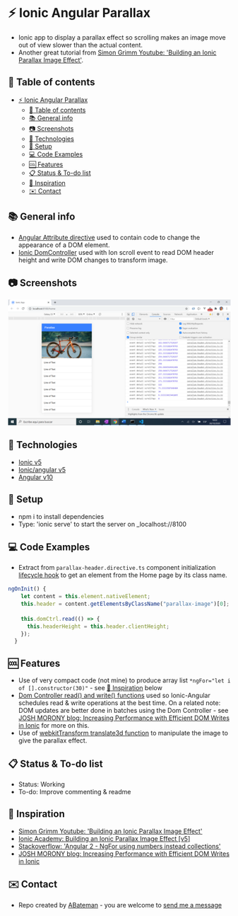 # :zap: Ionic Angular Parallax

* Ionic app to display a parallax effect so scrolling makes an image move out of view slower than the actual content.
* Another great tutorial from [Simon Grimm Youtube: 'Building an Ionic Parallax Image Effect'](https://www.youtube.com/watch?v=TsIVWQf1qNA&t=62s).

## :page_facing_up: Table of contents

* [:zap: Ionic Angular Parallax](#zap-ionic-angular-parallax)
  * [:page_facing_up: Table of contents](#page_facing_up-table-of-contents)
  * [:books: General info](#books-general-info)
  * [:camera: Screenshots](#camera-screenshots)
  * [:signal_strength: Technologies](#signal_strength-technologies)
  * [:floppy_disk: Setup](#floppy_disk-setup)
  * [:computer: Code Examples](#computer-code-examples)
  * [:cool: Features](#cool-features)
  * [:clipboard: Status & To-do list](#clipboard-status--to-do-list)
  * [:clap: Inspiration](#clap-inspiration)
  * [:envelope: Contact](#envelope-contact)

## :books: General info

* [Angular Attribute directive](https://angular.io/guide/attribute-directives) used to contain code to change the appearance of a DOM element.
* [Ionic DomController](https://github.com/ionic-team/ionic-framework/blob/master/angular/src/providers/dom-controller.ts) used with Ion scroll event to read DOM header height and write DOM changes to transform image.

## :camera: Screenshots

![screenshot](./img/test.png)

## :signal_strength: Technologies

* [Ionic v5](https://ionicframework.com/)
* [Ionic/angular v5](https://ionicframework.com/)
* [Angular v10](https://angular.io/)

## :floppy_disk: Setup

* npm i to install dependencies
* Type: 'ionic serve' to start the server on _localhost://8100

## :computer: Code Examples

* Extract from `parallax-header.directive.ts` component initialization [lifecycle hook](https://angular.io/guide/lifecycle-hooks) to get an element from the Home page by its class name.

```typescript
ngOnInit() {
    let content = this.element.nativeElement;
    this.header = content.getElementsByClassName("parallax-image")[0];

    this.domCtrl.read(() => {
      this.headerHeight = this.header.clientHeight;
    });
  }
```

## :cool: Features

* Use of very compact code (not mine) to produce array list  `*ngFor="let i of [].constructor(30)"` - see [:clap: Inspiration](#clap-inspiration) below
* [Dom Controller read() and write() functions](https://github.com/ionic-team/ionic-framework/blob/master/angular/src/providers/dom-controller.ts) used so Ionic-Angular schedules read & write operations at the best time. On a related note: DOM updates are better done in batches using the Dom Controller - see [JOSH MORONY blog: Increasing Performance with Efficient DOM Writes in Ionic](https://www.joshmorony.com/increasing-performance-with-efficient-dom-writes-in-ionic-2/) for more on this.
* Use of [webkitTransform translate3d function](https://developer.mozilla.org/en-US/docs/Web/CSS/transform-function/translate3d) to manipulate the image to give the parallax effect.

## :clipboard: Status & To-do list

* Status: Working
* To-do: Improve commenting & readme

## :clap: Inspiration

* [Simon Grimm Youtube: 'Building an Ionic Parallax Image Effect'](https://www.youtube.com/watch?v=TsIVWQf1qNA&t=62s)
* [Ionic Academy: Building an Ionic Parallax Image Effect [v5]](https://ionicacademy.com/ionic-parallax-image/)
* [Stackoverflow: 'Angular 2 - NgFor using numbers instead collections'](https://devdactic.com/ionic-firebase-chat/)
* [JOSH MORONY blog: Increasing Performance with Efficient DOM Writes in Ionic](https://www.joshmorony.com/increasing-performance-with-efficient-dom-writes-in-ionic-2/)

## :envelope: Contact

* Repo created by [ABateman](https://www.andrewbateman.org) - you are welcome to [send me a message](https://andrewbateman.org/contact)
